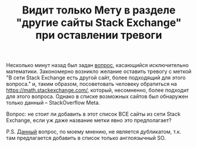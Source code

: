 ﻿---
title: "Видит только Мету в разделе &quot;другие сайты Stack Exchange&quot; при оставлении тревоги"
se.owner.user_id: 344284
se.owner.display_name: "V-Mor"
se.owner.link: "https://ru.meta.stackoverflow.com/users/344284/v-mor"
se.link: "https://ru.meta.stackoverflow.com/questions/10737/%d0%92%d0%b8%d0%b4%d0%b8%d1%82-%d1%82%d0%be%d0%bb%d1%8c%d0%ba%d0%be-%d0%9c%d0%b5%d1%82%d1%83-%d0%b2-%d1%80%d0%b0%d0%b7%d0%b4%d0%b5%d0%bb%d0%b5-%d0%b4%d1%80%d1%83%d0%b3%d0%b8%d0%b5-%d1%81%d0%b0%d0%b9%d1%82%d1%8b-stack-exchange-%d0%bf%d1%80%d0%b8-%d0%be%d1%81%d1%82%d0%b0%d0%b2%d0%bb%d0%b5%d0%bd%d0%b8%d0%b8-%d1%82%d1%80%d0%b5%d0%b2%d0%be%d0%b3%d0%b8"
se.question_id: 10737
se.post_type: question
---
<p>Несколько минут назад был задан <a href="https://ru.stackoverflow.com/q/1166886/344284">вопрос</a>, касающийся исключительно математики. Закономерно возникло желание оставить тревогу с меткой &quot;В сети Stack Exchange есть другой сайт, более подходящий для этого вопроса.&quot; и, таким образом, посоветовать человеку обратиться на <a href="https://math.stackexchange.com/">https://math.stackexchange.com/</a>, который, несомненно, более подходит для этого вопроса. Однако в списке возможных сайтов был обнаружен только данный – StackOverflow Meta.</p>
<p>Вопрос: не стоит ли добавить в этот список ВСЕ сайты из сети Stack Exchange, если уж даже название метки явно это предполагает?</p>
<p>P.S. <a href="https://ru.meta.stackoverflow.com/q/1600/344284">Данный</a> вопрос, по моему мнению, не является дубликатом, т.к. там предлагается добавить в список только англоязычный SO.</p>
